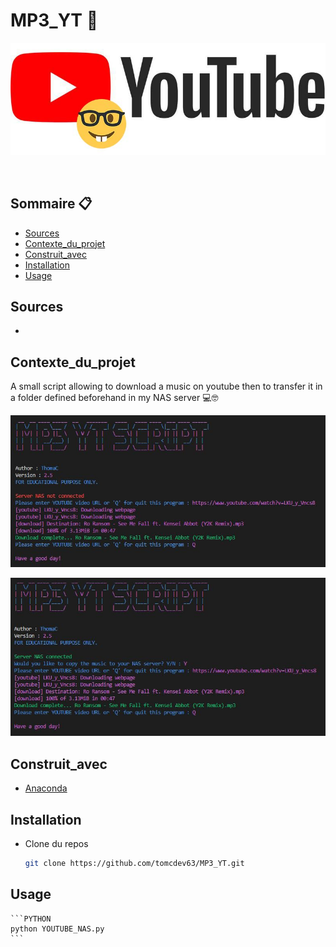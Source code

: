 # MP3_YT 🎵

![Screenshot](https://github.com/tomcdev63/MP3_YT/blob/main/data/Capture0.JPG?raw=true)

<!-- PROJECT LOGO -->
<br />
<p align="center">

<!-- SOMMAIRE -->
## Sommaire 📋

* [Sources](#sources)
* [Contexte_du_projet](#contexte_du_projet)
* [Construit_avec](#Construit_avec)
* [Installation](#Installation)
* [Usage](#usage)
 
<!-- SOURCES -->
## Sources

* 

<!-- CONTEXTE DU PROJET -->
## Contexte_du_projet 

A small script allowing to download a music on youtube then to transfer it in a folder defined beforehand in my NAS server 💻🤓

![Screenshot](https://github.com/tomcdev63/MP3_YT/blob/main/data/Capture2.JPG?raw=true)

![Screenshot](https://github.com/tomcdev63/MP3_YT/blob/main/data/Capture3.JPG?raw=true)

<!-- CONSTRUIT AVEC -->
## Construit_avec 

* [Anaconda](https://www.anaconda.com/)

<!-- INSTALLATION -->
## Installation

* Clone du repos

    ```sh
    git clone https://github.com/tomcdev63/MP3_YT.git
    ```
    
<!-- USAGE -->
## Usage 

    ```PYTHON
    python YOUTUBE_NAS.py
    ```






